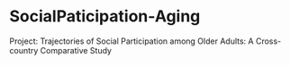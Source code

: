 # SocialPaticipation-Aging
Project: Trajectories of Social Participation among Older Adults: A Cross-country Comparative Study
